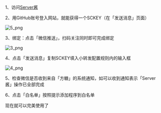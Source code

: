 1、访问[Server酱](http://sc.ftqq.com/3.version)

2、用GitHub账号登入网站，就能获得一个SCKEY（在「发送消息」页面） 

![5_png](https://raw.githubusercontent.com/tjn648609716/resources/master/images/5.png)

3、绑定：点击「微信推送」，扫码关注同时即可完成绑定

![3_png](https://raw.githubusercontent.com/tjn648609716/resources/master/images/3.png)

4、点击「发送消息」复制SCKEY填入小转发配置规则内的输入框 

![4_png](https://raw.githubusercontent.com/tjn648609716/resources/master/images/4.png)

5、检查微信是否收到来自「方糖」的系统通知，如可以收到通知表示「Server酱」操作已全部完成 

6、点击「白名单」按照提示添加程序到白名单

现在就可以完美使用了

